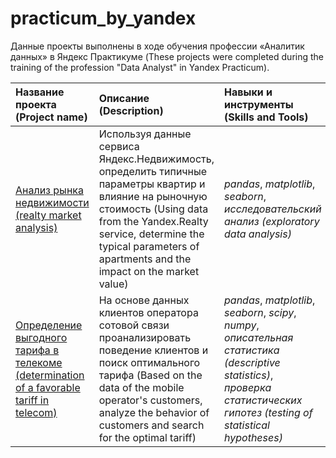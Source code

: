 # practicum_by_yandex

Данные проекты выполнены в ходе обучения профессии «Аналитик данных» в Яндекс Практикуме
(These projects were completed during the training of the profession "Data Analyst" in Yandex Practicum).

| Название проекта (Project name) | Описание (Description) | Навыки и инструменты (Skills and Tools) | 
| :---------------------- | :---------------------- | :---------------------- |
| [Анализ рынка недвижимости (realty market analysis)](real_estate_market_research) | Используя данные сервиса Яндекс.Недвижимость, определить типичные параметры квартир и влияние на рыночную стоимость (Using data from the Yandex.Realty service, determine the typical parameters of apartments and the impact on the market value) | *pandas*, *matplotlib*, *seaborn*, *исследовательский анализ (exploratory data analysis)* |
| [Определение выгодного тарифа в телекоме (determination of a favorable tariff in telecom)](tariffs_of_a_telecom_company) | На основе данных клиентов оператора сотовой связи проанализировать поведение клиентов и поиск оптимального тарифа (Based on the data of the mobile operator's customers, analyze the behavior of customers and search for the optimal tariff) | *pandas*, *matplotlib*, *seaborn*, *scipy*, *numpy*, *описательная статистика (descriptive statistics)*, *проверка статистических гипотез (testing of statistical hypotheses)* |
